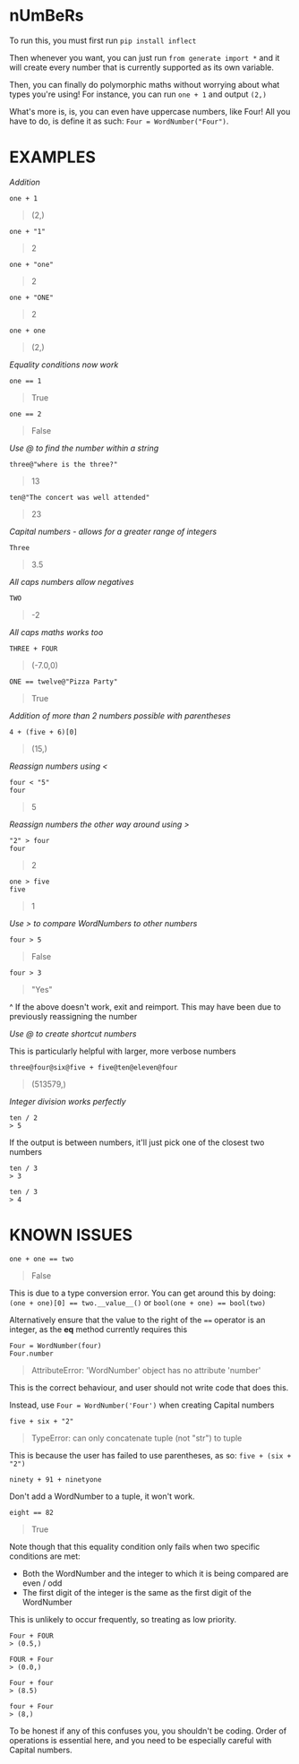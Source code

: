 # nUmBeRs

To run this, you must first run `pip install inflect`

Then whenever you want, you can just run `from generate import *` and it will create every number that is currently supported as its own variable.

Then, you can finally do polymorphic maths without worrying about what types you're using! For instance, you can run `one + 1` and output `(2,)`

What's more is, is, you can even have uppercase numbers, like Four! All you have to do, is define it as such: `Four = WordNumber("Four")`.


# EXAMPLES

*Addition*

```
one + 1
```
> (2,)

```
one + "1"
```
> 2

```
one + "one"
```
> 2

```
one + "ONE"
```
> 2

```
one + one
```
> (2,)


*Equality conditions now work*

```
one == 1
```
> True

```
one == 2
```
> False

*Use @ to find the number within a string*
```
three@"where is the three?"
```
> 13

```
ten@"The concert was well attended"
```
> 23

*Capital numbers - allows for a greater range of integers*

```
Three
```
> 3.5

*All caps numbers allow negatives*

```
TWO
```
> -2

*All caps maths works too*

```
THREE + FOUR
```
> (-7.0,0)

```
ONE == twelve@"Pizza Party"
```
> True

*Addition of more than 2 numbers possible with parentheses*

```
4 + (five + 6)[0]
```
> (15,)

*Reassign numbers using <*

```
four < "5"
four
```
> 5

*Reassign numbers the other way around using >*
```
"2" > four
four
```
> 2

```
one > five
five
```
> 1

*Use > to compare WordNumbers to other numbers*

```
four > 5
```
> False

```
four > 3
```
> "Yes"

^ If the above doesn't work, exit and reimport. This may have been due to previously reassigning the number

*Use @ to create shortcut numbers*

This is particularly helpful with larger, more verbose numbers

```
three@four@six@five + five@ten@eleven@four
```
> (513579,)

*Integer division works perfectly*

```
ten / 2
> 5
```

If the output is between numbers, it'll just pick one of the closest two numbers

```
ten / 3
> 3

ten / 3
> 4
```


# KNOWN ISSUES

```
one + one == two
```
> False

This is due to a type conversion error. You can get around this by doing: `(one + one)[0] == two.__value__()` or `bool(one + one) == bool(two)`

Alternatively ensure that the value to the right of the `==` operator is an integer, as the __eq__ method currently requires this

```
Four = WordNumber(four)
Four.number
```
> AttributeError: 'WordNumber' object has no attribute 'number'

This is the correct behaviour, and user should not write code that does this.

Instead, use `Four = WordNumber('Four')` when creating Capital numbers

```
five + six + "2"
```
> TypeError: can only concatenate tuple (not "str") to tuple

This is because the user has failed to use parentheses, as so: `five + (six + "2")`

```
ninety + 91 + ninetyone
```
>

Don't add a WordNumber to a tuple, it won't work.

```
eight == 82
```
> True

Note though that this equality condition only fails when two specific conditions are met:
- Both the WordNumber and the integer to which it is being compared are even / odd
- The first digit of the integer is the same as the first digit of the WordNumber

This is unlikely to occur frequently, so treating as low priority.

```
Four + FOUR
> (0.5,)

FOUR + Four
> (0.0,)

Four + four
> (8.5)

four + Four
> (8,)
```
To be honest if any of this confuses you, you shouldn't be coding. Order of operations is essential here, and you need to be especially careful with Capital numbers.
